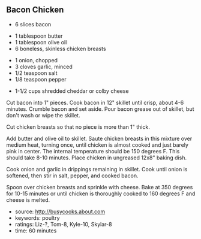 Bacon Chicken
-------------

- 6 slices bacon
<!-- -->
- 1 tablespoon butter
- 1 tablespoon olive oil
- 6 boneless, skinless chicken breasts
<!-- -->
- 1 onion, chopped
- 3 cloves garlic, minced
- 1/2 teaspoon salt
- 1/8 teaspoon pepper
<!-- -->
- 1-1/2 cups shredded cheddar or colby cheese

Cut bacon into 1" pieces.  Cook bacon in 12" skillet until crisp,
about 4-6 minutes.  Crumble bacon and set aside.  Pour bacon grease
out of skillet, but don't wash or wipe the skillet.

Cut chicken breasts so that no piece is more than 1" thick.

Add butter and olive oil to skillet.  Saute chicken breasts in this
mixture over medium heat, turning once, until chicken is almost cooked
and just barely pink in center.  The internal temperature should be
150 degrees F.  This should take 8-10 minutes.  Place chicken in
ungreased 12x8" baking dish.

Cook onion and garlic in drippings remaining in skillet.  Cook until
onion is softened, then stir in salt, pepper, and cooked bacon.

Spoon over chicken breasts and sprinkle with cheese.  Bake at 350
degrees for 10-15 minutes or until chicken is thoroughly cooked to 160
degrees F and cheese is melted.

- source: http://busycooks.about.com
- keywords: poultry
- ratings: Liz-?, Tom-8, Kyle-10, Skylar-8
- time: 60 minutes
